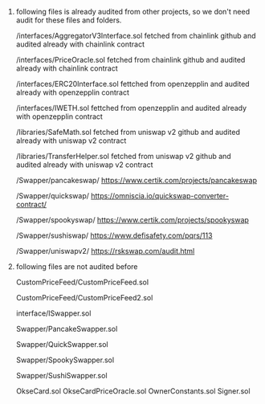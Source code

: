 1. following files is already audited from other projects, so we don't need audit for these files and folders.

   /interfaces/AggregatorV3Interface.sol       fetched from chainlink github and audited already with chainlink contract

   /interfaces/PriceOracle.sol                 fetched from chainlink github and audited already with chainlink contract

   /interfaces/ERC20Interface.sol              fettched from openzepplin and audited already with openzepplin contract

   /interfaces/IWETH.sol                       fettched from openzepplin and audited already with openzepplin contract

   /libraries/SafeMath.sol fetched from uniswap v2 github and audited already with uniswap v2 contract

   /libraries/TransferHelper.sol fetched from uniswap v2 github and audited already with uniswap v2 contract

   /Swapper/pancakeswap/ https://www.certik.com/projects/pancakeswap

   /Swapper/quickswap/ https://omniscia.io/quickswap-converter-contract/

   /Swapper/spookyswap/ https://www.certik.com/projects/spookyswap

   /Swapper/sushiswap/ https://www.defisafety.com/pqrs/113

   /Swapper/uniswapv2/ https://rskswap.com/audit.html

2. following files are not audited before

   CustomPriceFeed/CustomPriceFeed.sol

   CustomPriceFeed/CustomPriceFeed2.sol

   interface/ISwapper.sol

   Swapper/PancakeSwapper.sol

   Swapper/QuickSwapper.sol

   Swapper/SpookySwapper.sol

   Swapper/SushiSwapper.sol

   OkseCard.sol
   OkseCardPriceOracle.sol
   OwnerConstants.sol
   Signer.sol
